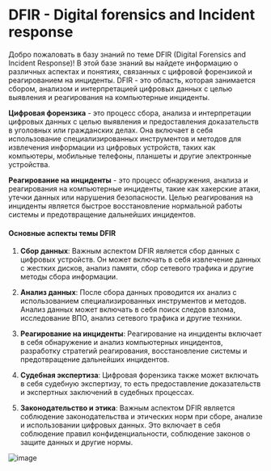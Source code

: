 # DFIR - Digital forensics and Incident response


Добро пожаловать в базу знаний по теме DFIR (Digital Forensics and Incident Response)! В этой базе знаний вы найдете информацию о различных аспектах и понятиях, связанных с цифровой форензикой и реагированием на инциденты. DFIR - это область, которая занимается сбором, анализом и интерпретацией цифровых данных с целью выявления и реагирования на компьютерные инциденты.

**Цифровая форензика** - это процесс сбора, анализа и интерпретации цифровых данных с целью выявления и предоставления доказательств в уголовных или гражданских делах. Она включает в себя использование специализированных инструментов и методов для извлечения информации из цифровых устройств, таких как компьютеры, мобильные телефоны, планшеты и другие электронные устройства.

**Реагирование на инциденты** - это процесс обнаружения, анализа и реагирования на компьютерные инциденты, такие как хакерские атаки, утечки данных или нарушения безопасности. Целью реагирования на инциденты является быстрое восстановление нормальной работы системы и предотвращение дальнейших инцидентов.

#### Основные аспекты темы DFIR

1. **Сбор данных**: Важным аспектом DFIR является сбор данных с цифровых устройств. Он может включать в себя извлечение данных с жестких дисков, анализ памяти, сбор сетевого трафика и другие методы сбора информации.

2. **Анализ данных**: После сбора данных проводится их анализ с использованием специализированных инструментов и методов. Анализ данных может включать в себя поиск следов взлома, исследование ВПО, анализ сетевого трафика и другие техники.

3. **Реагирование на инциденты**: Реагирование на инциденты включает в себя обнаружение и анализ компьютерных инцидентов, разработку стратегий реагирования, восстановление системы и предотвращение дальнейших инцидентов.

4. **Судебная экспертиза**: Цифровая форензика также может включать в себя судебную экспертизу, то есть предоставление доказательств и экспертных заключений в судебных процессах.

5. **Законодательство и этика**: Важным аспектом DFIR является соблюдение законодательства и этических норм при сборе, анализе и использовании цифровых данных. Это включает в себя соблюдение правил конфиденциальности, соблюдение законов о защите данных и другие нормы.

![image](https://github.com/8u66le/DFIR/assets/134439768/15a736ed-f8ee-4c9f-bf7d-a180bcdc5dd8)

